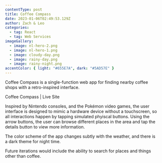 ```yaml
---
contentType: post
title: Coffee Compass
date: 2023-01-06T02:49:53.129Z
author: Zach & Leo
categories:
  - tag: React
  - tag: Web Services
imageGallery:
  - image: nl-hero-2.png
  - image: nl-hero-1.png
  - image: cloudy-day.png
  - image: rainy-day.png
  - image: rainy-night.png
accentColor: { light: "#655E7A", dark: "#5AD57E" }
---
```


Coffee Compass is a single-function web app for finding nearby coffee shops with a retro-inspired interface.

<p>
  <SiteButton to="http://nearby.land">Coffee Compass | Live Site</SiteButton>
</p>

Inspired by Nintendo consoles, and the Pokémon video games, the user interface is designed to mimic a hardware device without a touchscreen, so all interactions happen by tapping simulated phyiscal buttons. Using the arrow buttons, the user can browse different places in the area and tap the details button to view more information.

The color scheme of the app changes subtly with the weather, and there is a dark theme for night time.

Future iterations would include the ability to search for places and things other than coffee.
